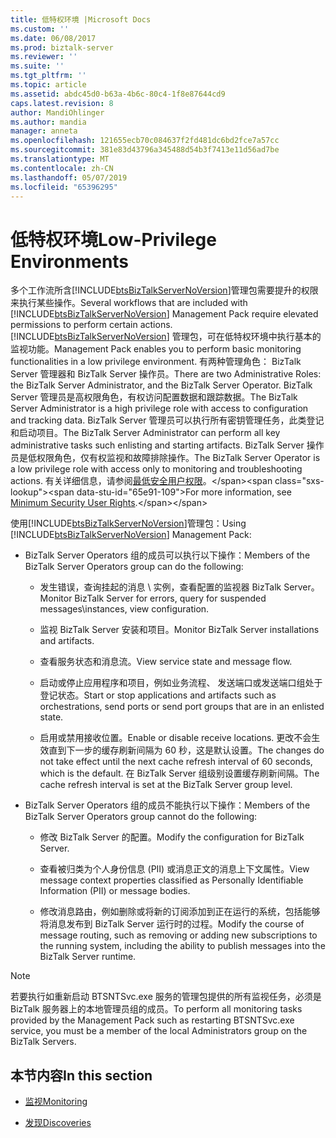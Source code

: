 ```yaml
---
title: 低特权环境 |Microsoft Docs
ms.custom: ''
ms.date: 06/08/2017
ms.prod: biztalk-server
ms.reviewer: ''
ms.suite: ''
ms.tgt_pltfrm: ''
ms.topic: article
ms.assetid: abdc45d0-b63a-4b6c-80c4-1f8e87644cd9
caps.latest.revision: 8
author: MandiOhlinger
ms.author: mandia
manager: anneta
ms.openlocfilehash: 121655ecb70c084637f2fd481dc6bd2fce7a57cc
ms.sourcegitcommit: 381e83d43796a345488d54b3f7413e11d56ad7be
ms.translationtype: MT
ms.contentlocale: zh-CN
ms.lasthandoff: 05/07/2019
ms.locfileid: "65396295"
---
```

# <a name="low-privilege-environments"></a><span data-ttu-id="65e91-102">低特权环境</span><span class="sxs-lookup"><span data-stu-id="65e91-102">Low-Privilege Environments</span></span>
<span data-ttu-id="65e91-103">多个工作流所含[!INCLUDE[btsBizTalkServerNoVersion](../includes/btsbiztalkservernoversion-md.md)]管理包需要提升的权限来执行某些操作。</span><span class="sxs-lookup"><span data-stu-id="65e91-103">Several workflows that are included with [!INCLUDE[btsBizTalkServerNoVersion](../includes/btsbiztalkservernoversion-md.md)] Management Pack require elevated permissions to perform certain actions.</span></span> [!INCLUDE[btsBizTalkServerNoVersion](../includes/btsbiztalkservernoversion-md.md)] <span data-ttu-id="65e91-104">管理包，可在低特权环境中执行基本的监视功能。</span><span class="sxs-lookup"><span data-stu-id="65e91-104">Management Pack enables you to perform basic monitoring functionalities in a low privilege environment.</span></span> <span data-ttu-id="65e91-105">有两种管理角色： BizTalk Server 管理器和 BizTalk Server 操作员。</span><span class="sxs-lookup"><span data-stu-id="65e91-105">There are two Administrative Roles: the BizTalk Server Administrator, and the BizTalk Server Operator.</span></span> <span data-ttu-id="65e91-106">BizTalk Server 管理员是高权限角色，有权访问配置数据和跟踪数据。</span><span class="sxs-lookup"><span data-stu-id="65e91-106">The BizTalk Server Administrator is a high privilege role with access to configuration and tracking data.</span></span> <span data-ttu-id="65e91-107">BizTalk Server 管理员可以执行所有密钥管理任务，此类登记和启动项目。</span><span class="sxs-lookup"><span data-stu-id="65e91-107">The BizTalk Server Administrator can perform all key administrative tasks such enlisting and starting artifacts.</span></span> <span data-ttu-id="65e91-108">BizTalk Server 操作员是低权限角色，仅有权监视和故障排除操作。</span><span class="sxs-lookup"><span data-stu-id="65e91-108">The BizTalk Server Operator is a low privilege role with access only to monitoring and troubleshooting actions.</span></span> <span data-ttu-id="65e91-109">有关详细信息，请参阅[最低安全用户权限](http://technet.microsoft.com/library/aa559845\(BTS.80\).aspx)。</span><span class="sxs-lookup"><span data-stu-id="65e91-109">For more information, see [Minimum Security User Rights](http://technet.microsoft.com/library/aa559845\(BTS.80\).aspx).</span></span>  
  
 <span data-ttu-id="65e91-110">使用[!INCLUDE[btsBizTalkServerNoVersion](../includes/btsbiztalkservernoversion-md.md)]管理包：</span><span class="sxs-lookup"><span data-stu-id="65e91-110">Using [!INCLUDE[btsBizTalkServerNoVersion](../includes/btsbiztalkservernoversion-md.md)] Management Pack:</span></span>  
  
-   <span data-ttu-id="65e91-111">BizTalk Server Operators 组的成员可以执行以下操作：</span><span class="sxs-lookup"><span data-stu-id="65e91-111">Members of the BizTalk Server Operators group can do the following:</span></span>  
  
    -   <span data-ttu-id="65e91-112">发生错误，查询挂起的消息 \ 实例，查看配置的监视器 BizTalk Server。</span><span class="sxs-lookup"><span data-stu-id="65e91-112">Monitor BizTalk Server for errors, query for suspended messages\instances, view configuration.</span></span>  
  
    -   <span data-ttu-id="65e91-113">监视 BizTalk Server 安装和项目。</span><span class="sxs-lookup"><span data-stu-id="65e91-113">Monitor BizTalk Server installations and artifacts.</span></span>  
  
    -   <span data-ttu-id="65e91-114">查看服务状态和消息流。</span><span class="sxs-lookup"><span data-stu-id="65e91-114">View service state and message flow.</span></span>  
  
    -   <span data-ttu-id="65e91-115">启动或停止应用程序和项目，例如业务流程、 发送端口或发送端口组处于登记状态。</span><span class="sxs-lookup"><span data-stu-id="65e91-115">Start or stop applications and artifacts such as orchestrations, send ports or send port groups that are in an enlisted state.</span></span>  
  
    -   <span data-ttu-id="65e91-116">启用或禁用接收位置。</span><span class="sxs-lookup"><span data-stu-id="65e91-116">Enable or disable receive locations.</span></span> <span data-ttu-id="65e91-117">更改不会生效直到下一步的缓存刷新间隔为 60 秒，这是默认设置。</span><span class="sxs-lookup"><span data-stu-id="65e91-117">The changes do not take effect until the next cache refresh interval of 60 seconds, which is the default.</span></span> <span data-ttu-id="65e91-118">在 BizTalk Server 组级别设置缓存刷新间隔。</span><span class="sxs-lookup"><span data-stu-id="65e91-118">The cache refresh interval is set at the BizTalk Server group level.</span></span>  
  
-   <span data-ttu-id="65e91-119">BizTalk Server Operators 组的成员不能执行以下操作：</span><span class="sxs-lookup"><span data-stu-id="65e91-119">Members of the BizTalk Server Operators group cannot do the following:</span></span>  
  
    -   <span data-ttu-id="65e91-120">修改 BizTalk Server 的配置。</span><span class="sxs-lookup"><span data-stu-id="65e91-120">Modify the configuration for BizTalk Server.</span></span>  
  
    -   <span data-ttu-id="65e91-121">查看被归类为个人身份信息 (PII) 或消息正文的消息上下文属性。</span><span class="sxs-lookup"><span data-stu-id="65e91-121">View message context properties classified as Personally Identifiable Information (PII) or message bodies.</span></span>  
  
    -   <span data-ttu-id="65e91-122">修改消息路由，例如删除或将新的订阅添加到正在运行的系统，包括能够将消息发布到 BizTalk Server 运行时的过程。</span><span class="sxs-lookup"><span data-stu-id="65e91-122">Modify the course of message routing, such as removing or adding new subscriptions to the running system, including the ability to publish messages into the BizTalk Server runtime.</span></span>  
  
> [!NOTE]  
>  <span data-ttu-id="65e91-123">若要执行如重新启动 BTSNTSvc.exe 服务的管理包提供的所有监视任务，必须是 BizTalk 服务器上的本地管理员组的成员。</span><span class="sxs-lookup"><span data-stu-id="65e91-123">To perform all monitoring tasks provided by the Management Pack such as restarting BTSNTSvc.exe service, you must be a member of the local Administrators group on the BizTalk Servers.</span></span>  
  
## <a name="in-this-section"></a><span data-ttu-id="65e91-124">本节内容</span><span class="sxs-lookup"><span data-stu-id="65e91-124">In this section</span></span>  
  
-   [<span data-ttu-id="65e91-125">监视</span><span class="sxs-lookup"><span data-stu-id="65e91-125">Monitoring</span></span>](../technical-guides/monitoring.md)  
  
-   [<span data-ttu-id="65e91-126">发现</span><span class="sxs-lookup"><span data-stu-id="65e91-126">Discoveries</span></span>](../technical-guides/discoveries.md)